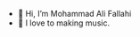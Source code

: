- 👋 Hi, I’m Mohammad Ali Fallahi
- 👀 I love to making music. 

<!---
mafallahi/mafallahi is a ✨ special ✨ repository because its `README.md` (this file) appears on your GitHub profile.
You can click the Preview link to take a look at your changes.
--->
